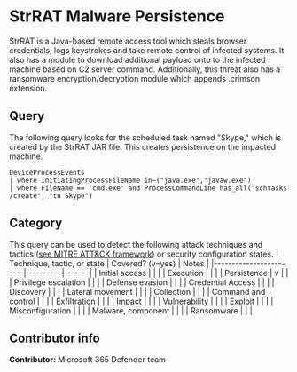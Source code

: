 # StrRAT Malware Persistence
StrRAT is a Java-based remote access tool which steals browser credentials, logs keystrokes and take remote control of infected systems. It also has a module to download additional payload onto to the infected machine based on C2 server command. Additionally, this threat also has a ransomware encryption/decryption module which appends .crimson extension.

## Query
The following query looks for the scheduled task named "Skype," which is created by the StrRAT JAR file. This creates persistence on the impacted machine.
```
DeviceProcessEvents
| where InitiatingProcessFileName in~("java.exe","javaw.exe")
| where FileName == 'cmd.exe' and ProcessCommandLine has_all("schtasks /create", "tn Skype")
```


## Category

This query can be used to detect the following attack techniques and tactics ([see MITRE ATT&CK framework](https://attack.mitre.org/)) or security configuration states.
| Technique, tactic, or state | Covered? (v=yes) | Notes |
|------------------------|----------|-------|
| Initial access |  |  |
| Execution |  |  |
| Persistence | v |  |
| Privilege escalation |  |  |
| Defense evasion |  |  |
| Credential Access |  |  |
| Discovery |  |  |
| Lateral movement |  |  |
| Collection |  |  |
| Command and control |  |  |
| Exfiltration |  |  |
| Impact |  |  |
| Vulnerability |  |  |
| Exploit |  |  |
| Misconfiguration |  |  |
| Malware, component |  |  |
| Ransomware |  |  |

## Contributor info

**Contributor:** Microsoft 365 Defender team
